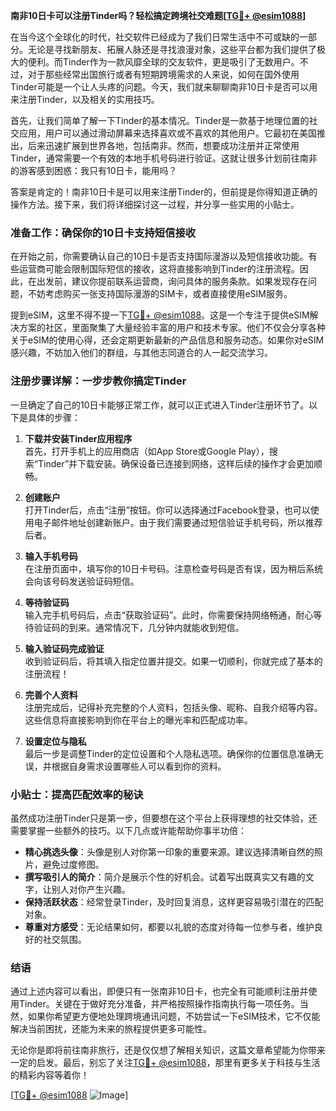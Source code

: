 **南非10日卡可以注册Tinder吗？轻松搞定跨境社交难题[[TG💪+ @esim1088](https://t.me/s/esim1088)]**

在当今这个全球化的时代，社交软件已经成为了我们日常生活中不可或缺的一部分。无论是寻找新朋友、拓展人脉还是寻找浪漫对象，这些平台都为我们提供了极大的便利。而Tinder作为一款风靡全球的交友软件，更是吸引了无数用户。不过，对于那些经常出国旅行或者有短期跨境需求的人来说，如何在国外使用Tinder可能是一个让人头疼的问题。今天，我们就来聊聊南非10日卡是否可以用来注册Tinder，以及相关的实用技巧。

首先，让我们简单了解一下Tinder的基本情况。Tinder是一款基于地理位置的社交应用，用户可以通过滑动屏幕来选择喜欢或不喜欢的其他用户。它最初在美国推出，后来迅速扩展到世界各地，包括南非。然而，想要成功注册并正常使用Tinder，通常需要一个有效的本地手机号码进行验证。这就让很多计划前往南非的游客感到困惑：我只有10日卡，能用吗？

答案是肯定的！南非10日卡是可以用来注册Tinder的，但前提是你得知道正确的操作方法。接下来，我们将详细探讨这一过程，并分享一些实用的小贴士。

### **准备工作：确保你的10日卡支持短信接收**

在开始之前，你需要确认自己的10日卡是否支持国际漫游以及短信接收功能。有些运营商可能会限制国际短信的接收，这将直接影响到Tinder的注册流程。因此，在出发前，建议你提前联系运营商，询问具体的服务条款。如果发现存在问题，不妨考虑购买一张支持国际漫游的SIM卡，或者直接使用eSIM服务。

提到eSIM，这里不得不提一下[TG💪+ @esim1088](https://t.me/s/esim1088)。这是一个专注于提供eSIM解决方案的社区，里面聚集了大量经验丰富的用户和技术专家。他们不仅会分享各种关于eSIM的使用心得，还会定期更新最新的产品信息和服务动态。如果你对eSIM感兴趣，不妨加入他们的群组，与其他志同道合的人一起交流学习。

### **注册步骤详解：一步步教你搞定Tinder**

一旦确定了自己的10日卡能够正常工作，就可以正式进入Tinder注册环节了。以下是具体的步骤：

1. **下载并安装Tinder应用程序**  
   首先，打开手机上的应用商店（如App Store或Google Play），搜索“Tinder”并下载安装。确保设备已连接到网络，这样后续的操作才会更加顺畅。

2. **创建账户**  
   打开Tinder后，点击“注册”按钮。你可以选择通过Facebook登录，也可以使用电子邮件地址创建新账户。由于我们需要通过短信验证手机号码，所以推荐后者。

3. **输入手机号码**  
   在注册页面中，填写你的10日卡号码。注意检查号码是否有误，因为稍后系统会向该号码发送验证码短信。

4. **等待验证码**  
   输入完手机号码后，点击“获取验证码”。此时，你需要保持网络畅通，耐心等待验证码的到来。通常情况下，几分钟内就能收到短信。

5. **输入验证码完成验证**  
   收到验证码后，将其填入指定位置并提交。如果一切顺利，你就完成了基本的注册流程！

6. **完善个人资料**  
   注册完成后，记得补充完整的个人资料，包括头像、昵称、自我介绍等内容。这些信息将直接影响到你在平台上的曝光率和匹配成功率。

7. **设置定位与隐私**  
   最后一步是调整Tinder的定位设置和个人隐私选项。确保你的位置信息准确无误，并根据自身需求设置哪些人可以看到你的资料。

### **小贴士：提高匹配效率的秘诀**

虽然成功注册Tinder只是第一步，但要想在这个平台上获得理想的社交体验，还需要掌握一些额外的技巧。以下几点或许能帮助你事半功倍：

- **精心挑选头像**：头像是别人对你第一印象的重要来源。建议选择清晰自然的照片，避免过度修图。
- **撰写吸引人的简介**：简介是展示个性的好机会。试着写出既真实又有趣的文字，让别人对你产生兴趣。
- **保持活跃状态**：经常登录Tinder，及时回复消息，这样更容易吸引潜在的匹配对象。
- **尊重对方感受**：无论结果如何，都要以礼貌的态度对待每一位参与者，维护良好的社交氛围。

### **结语**

通过上述内容可以看出，即便只有一张南非10日卡，也完全有可能顺利注册并使用Tinder。关键在于做好充分准备，并严格按照操作指南执行每一项任务。当然，如果你希望更方便地处理跨境通讯问题，不妨尝试一下eSIM技术，它不仅能解决当前困扰，还能为未来的旅程提供更多可能性。

无论你是即将前往南非旅行，还是仅仅想了解相关知识，这篇文章希望能为你带来一定的启发。最后，别忘了关注[TG💪+ @esim1088](https://t.me/s/esim1088)，那里有更多关于科技与生活的精彩内容等着你！

[[TG💪+ @esim1088](https://t.me/s/esim1088) ![Image](https://i.postimg.cc/4NQfJmqS/Snipaste-2025-05-13-00-14-12.png)]